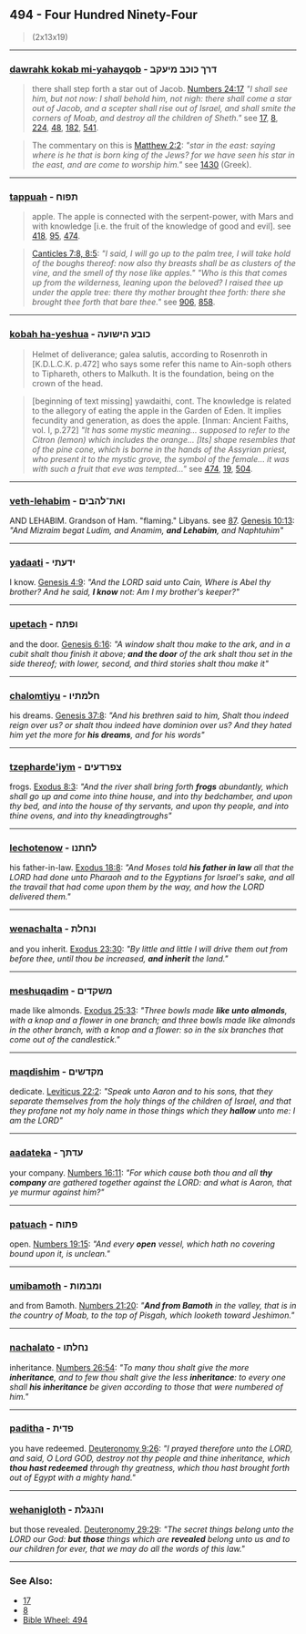 ## 494 - Four Hundred Ninety-Four
> (2x13x19)

---

### [dawrahk kokab mi-yahayqob](/keys/DRK.KVKB.MIOQB) - דרך כוכב מיעקב
> there shall step forth a star out of Jacob. [Numbers 24:17](http://biblehub.com//.htm) *"I shall see him, but not now: I shall behold him, not nigh: there shall come a star out of Jacob, and a scepter shall rise out of Israel, and shall smite the corners of Moab, and destroy all the children of Sheth."* see [17](17), [8](8), [224](224), [48](48), [182](182), [541](541).

> The commentary on this is [Matthew 2:2](http://biblehub.com//.htm): *"star in the east: saying where is he that is born king of the Jews? for we have seen his star in the east, and are come to worship him."* see [1430](1430) (Greek).

---

### [tappuah](/keys/ThPVCh) - תפוח
> apple. The apple is connected with the serpent-power, with Mars and with knowledge [i.e. the fruit of the knowledge of good and evil]. see [418](418), [95](95), [474](474).

> [Canticles 7:8, 8:5](https://www.biblegateway.com/passage/?search=songs+7%3A8%2C+8%3A5&version=KJV): *"I said, I will go up to the palm tree, I will take hold of the boughs thereof: now also thy breasts shall be as clusters of the vine, and the smell of thy nose like apples." "Who is this that comes up from the wilderness, leaning upon the beloved? I raised thee up under the apple tree: there thy mother brought thee forth: there she brought thee forth that bare thee."* see [906](906), [858](858).

---

### [kobah ha-yeshua](/keys/KVBO.HIShVOH) - כובע הישועה
> Helmet of deliverance; galea salutis, according to Rosenroth in [K.D.L.C.K. p.472] who says some refer this name to Ain-soph others to Tiphareth, others to Malkuth. It is the foundation, being on the crown of the head.

> [beginning of text missing] yawdaithi, cont. The knowledge is related to the allegory of eating the apple in the Garden of Eden. It implies fecundity and generation, as does the apple. [Inman: Ancient Faiths, vol. I, p.272] *"It has some mystic meaning... supposed to refer to the Citron (lemon) which includes the orange... [Its] shape resembles that of the pine cone, which is borne in the hands of the Assyrian priest, who present it to the mystic grove, the symbol of the female... it was with such a fruit that eve was tempted..."* see [474](474), [19](19), [504](504).

---

### [veth-lehabim](/keys/VATh-LHBIM) - ואת־להבים
AND LEHABIM. Grandson of Ham. "flaming." Libyans. see [87](87). [Genesis 10:13](https://biblehub.com/genesis/10-13.htm): *"And Mizraim begat Ludim, and Anamim, **and Lehabim**, and Naphtuhim"*

---

### [yadaati](/keys/IDOThI) - ידעתי
I know. [Genesis 4:9](https://biblehub.com/genesis/4-9.htm): *"And the LORD said unto Cain, Where is Abel thy brother? And he said, **I know** not: Am I my brother's keeper?"*

---

### [upetach](/keys/VPThCh) - ופתח
and the door. [Genesis 6:16](https://biblehub.com/genesis/6-16.htm): *"A window shalt thou make to the ark, and in a cubit shalt thou finish it above; **and the door** of the ark shalt thou set in the side thereof; with lower, second, and third stories shalt thou make it"*

---

### [chalomtiyu](/keys/ChLMThIV) - חלמתיו
his dreams. [Genesis 37:8](https://biblehub.com/genesis/37-8.htm): *"And his brethren said to him, Shalt thou indeed reign over us? or shalt thou indeed have dominion over us? And they hated him yet the more for **his dreams**, and for his words"*

---

### [tzepharde'iym](/keys/TzPRDOIM) - צפרדעים
frogs. [Exodus 8:3](https://biblehub.com/exodus/8-3.htm): *"And the river shall bring forth **frogs** abundantly, which shall go up and come into thine house, and into thy bedchamber, and upon thy bed, and into the house of thy servants, and upon thy people, and into thine ovens, and into thy kneadingtroughs"*

---

### [lechotenow](/keys/LChThNV) - לחתנו
his father-in-law. [Exodus 18:8](https://biblehub.com/exodus/18-8.htm): *"And Moses told **his father in law** all that the LORD had done unto Pharaoh and to the Egyptians for Israel's sake, and all the travail that had come upon them by the way, and how the LORD delivered them."*

---

### [wenachalta](/keys/VNChLTh) - ונחלת
and you inherit. [Exodus 23:30](https://biblehub.com/exodus/23-30.htm): *"By little and little I will drive them out from before thee, until thou be increased, **and inherit** the land."*

---

### [meshuqadim](/keys/MShQDIM) - משקדים
made like almonds. [Exodus 25:33](https://biblehub.com/exodus/25-33.htm): *"Three bowls made **like unto almonds**, with a knop and a flower in one branch; and three bowls made like almonds in the other branch, with a knop and a flower: so in the six branches that come out of the candlestick."*

---

### [maqdishim](/keys/MQDShIM) - מקדשים
dedicate. [Leviticus 22:2](https://biblehub.com/leviticus/22-2.htm): *"Speak unto Aaron and to his sons, that they separate themselves from the holy things of the children of Israel, and that they profane not my holy name in those things which they **hallow** unto me: I am the LORD"*

---

### [aadateka](/keys/ODThK) - עדתך
your company. [Numbers 16:11](https://biblehub.com/numbers/16-11.htm): *"For which cause both thou and all **thy company** are gathered together against the LORD: and what is Aaron, that ye murmur against him?"*

---

### [patuach](/keys/PThVCh) - פתוח
open. [Numbers 19:15](https://biblehub.com/numbers/19-15.htm): *"And every **open** vessel, which hath no covering bound upon it, is unclean."*

---

### [umibamoth](/keys/VMBMVTh) - ומבמות
and from Bamoth. [Numbers 21:20](https://biblehub.com/numbers/21-20.htm): *"**And from Bamoth** in the valley, that is in the country of Moab, to the top of Pisgah, which looketh toward Jeshimon."*

---

### [nachalato](/keys/NChLThV) - נחלתו
inheritance. [Numbers 26:54](https://biblehub.com/numbers/26-54.htm): *"To many thou shalt give the more **inheritance**, and to few thou shalt give the less **inheritance**: to every one shall **his inheritance** be given according to those that were numbered of him."*

---

### [paditha](/keys/PDITh) - פדית
you have redeemed. [Deuteronomy 9:26](https://biblehub.com/deuteronomy/9-26.htm): *"I prayed therefore unto the LORD, and said, O Lord GOD, destroy not thy people and thine inheritance, which **thou hast redeemed** through thy greatness, which thou hast brought forth out of Egypt with a mighty hand."*

---

### [wehanigloth](/keys/VHNGLTh) - והנגלת
but those revealed. [Deuteronomy 29:29](https://biblehub.com/deuteronomy/29-29.htm): *"The secret things belong unto the LORD our God: **but those** things which are **revealed** belong unto us and to our children for ever, that we may do all the words of this law."*

---

### See Also:

- [17](17)
- [8](8)
- [Bible Wheel: 494](https://www.biblewheel.com//GR/GR_Database.php?SearchBy_Gematria=494)

